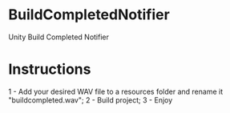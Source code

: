 # BuildCompletedNotifier
Unity Build Completed Notifier

# Instructions

1 - Add your desired WAV file to a resources folder and rename it "buildcompleted.wav";
2 - Build project;
3 - Enjoy

